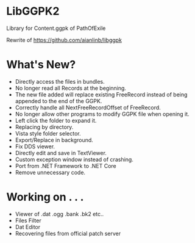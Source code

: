 # LibGGPK2
Library for Content.ggpk of PathOfExile

Rewrite of https://github.com/aianlinb/libggpk

# What's New?
- Directly access the files in bundles.
- No longer read all Records at the beginning.
- The new file added will replace existing FreeRecord instead of being appended to the end of the GGPK.
- Correctly handle all NextFreeRecordOffset of FreeRecord.
- No longer allow other programs to modify GGPK file when opening it.
- Left click the folder to expand it.
- Replacing by directory.
- Vista style folder selector.
- Export/Replace in background.
- Fix DDS viewer.
- Directly edit and save in TextViewer.
- Custom exception window instead of crashing.
- Port from .NET Framework to .NET Core
- Remove unnecessary code.

# Working on . . .
- Viewer of .dat .ogg .bank .bk2 etc..
- Files Filter
- Dat Editor
- Recovering files from official patch server
